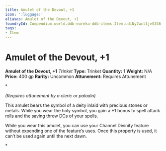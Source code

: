 ```yaml
---
title: Amulet of the Devout, +1
icon: ':luggage:'
aliases: Amulet of the Devout, +1
foundryId: Compendium.world.ddb-eureka-ddb-items.Item.udiNy7wcl1jvSZ46
tags:
- Item
---
```


# Amulet of the Devout, +1

**Amulet of the Devout, +1**
_Trinket_
**Type:** Trinket
**Quantity:** 1
**Weight:** N/A
**Price:** 400 gp
**Rarity:** Uncommon
**Attunement:** Requires Attunement

*<div class="item-attunement"><i>(Requires attunement by a cleric or paladin)</i><p>This amulet bears the symbol of a deity inlaid with precious stones or metals. While you wear the holy symbol, you gain a +1 bonus to spell attack rolls and the saving throw DCs of your spells.

While you wear this amulet, you can use your Channel Divinity feature without expending one of the feature’s uses. Once this property is used, it can’t be used again until the next dawn.</p>*